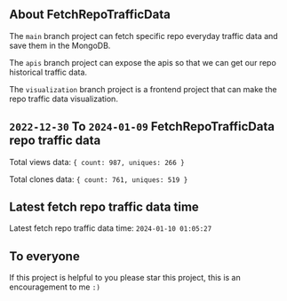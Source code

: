 ## About FetchRepoTrafficData

The `main` branch project can fetch specific repo everyday traffic data and save them in the MongoDB.

The `apis` branch project can expose the apis so that we can get our repo historical traffic data.

The `visualization` branch project is a frontend project that can make the repo traffic data visualization.

## `2022-12-30` To `2024-01-09` FetchRepoTrafficData repo traffic data

Total views data: `{ count: 987, uniques: 266 }`

Total clones data: `{ count: 761, uniques: 519 }`

## Latest fetch repo traffic data time

Latest fetch repo traffic data time: `2024-01-10 01:05:27`

## To everyone

If this project is helpful to you please star this project, this is an encouragement to me `:)`



